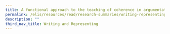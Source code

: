 ```yaml
---
title: A functional approach to the teaching of coherence in argumentative writing
permalink: /elis/resources/read/research-summaries/writing-representing/functional-approach-improve-coherence/
description: ""
third_nav_title: Writing and Representing
---
```

